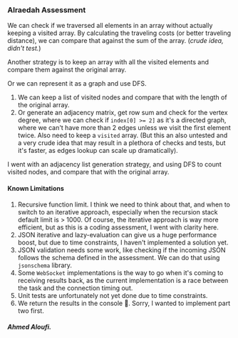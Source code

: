 ### Alraedah Assessment

We can check if we traversed all elements in an array without actually keeping a visited array. By calculating the traveling costs (or better traveling distance), we can compare that against the sum of the array. (_crude idea, didn't test._)

Another strategy is to keep an array with all the visited elements and compare them against the original array.

Or we can represent it as a graph and use DFS.

1. We can keep a list of visited nodes and compare that with the length of the original array.
2. Or generate an adjacency matrix, get row sum and check for the vertex degree, where we can check if `index[0] >= 2]` as it's a directed graph, where we can't have more than 2 edges unless we visit the first element twice. Also need to keep a `visited` array. (But this an also untested and a very crude idea that may result in a plethora of checks and tests, but it's faster, as edges lookup can scale up dramatically).

I went with an adjacency list generation strategy, and using DFS to count visited nodes, and compare that with the original array.


#### Known Limitations
1. Recursive function limit. I think we need to think about that, and when to switch 
to an iterative approach, especially when the recursion stack default limit is > 1000. Of course, the iterative approach is way more efficient, but as this is a coding assessment, I went with clarity here.
2. JSON iterative and lazy-evaluation can give us a huge performance boost, but due to 
time constraints, I haven't implemented a solution yet.
3. JSON validation needs some work, like checking if the incoming JSON follows the schema defined in the assessment. We can do that using `jsonschema` library.
4. Some `WebSocket` implementations is the way to go when it's coming to receiving results back, as the current implementation is a race between the task and the connection timing out. 
4. Unit tests are unfortunately not yet done due to time constraints.
5. We return the results in the console 🤨. Sorry, I wanted to implement part two first.

##### Ahmed Aloufi.
